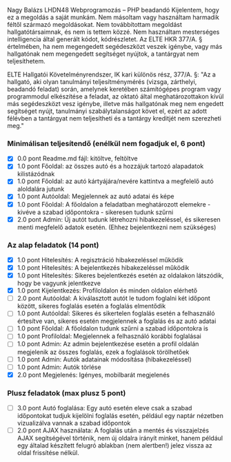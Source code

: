Nagy Balázs
LHDN48
Webprogramozás – PHP beadandó
Kijelentem, hogy ez a megoldás a saját munkám. Nem másoltam vagy használtam harmadik féltől származó megoldásokat. Nem továbbítottam megoldást hallgatótársaimnak, és nem is tettem közzé. Nem használtam mesterséges intelligencia által generált kódot, kódrészletet. Az ELTE HKR 377/A. § értelmében, ha nem megengedett segédeszközt veszek igénybe, vagy más hallgatónak nem megengedett segítséget nyújtok, a tantárgyat nem teljesíthetem.

ELTE Hallgatói Követelményrendszer, IK kari különös rész, 377/A. §: "Az a hallgató, aki olyan tanulmányi teljesítménymérés (vizsga, zárthelyi, beadandó feladat) során, amelynek keretében számítógépes program vagy programmodul elkészítése a feladat, az oktató által meghatározottakon kívül más segédeszközt vesz igénybe, illetve más hallgatónak meg nem engedett segítséget nyújt, tanulmányi szabálytalanságot követ el, ezért az adott félévben a tantárgyat nem teljesítheti és a tantárgy kreditjét nem szerezheti meg."

### Minimálisan teljesítendő (enélkül nem fogadjuk el, 6 pont) 
- [x] 0.0 pont Readme.md fájl: kitöltve, feltöltve 
- [x] 1.0 pont Főoldal: az összes autó és a hozzájuk tartozó alapadatok kilistázódnak 
- [x] 1.0 pont Főoldal: az autó kártyájára/nevére kattintva a megfelelő autó aloldalára jutunk 
- [x] 1.0 pont Autóoldal: Megjelennek az autó adatai és képe 
- [x] 1.0 pont Főoldal: A főoldalon a feladatban meghatározott elemekre - kivéve a szabad időpontokra - sikeresen tudunk szűrni 
- [x] 2.0 pont Admin: Új autót tudunk létrehozni hibakezeléssel, és sikeresen menti megfelelő adatok esetén. (Ehhez bejelentkezni nem szükséges) 

### Az alap feladatok (14 pont) 
- [x] 1.0 pont Hitelesítés: A regisztráció hibakezeléssel működik 
- [x] 1.0 pont Hitelesítés: A bejelentkezés hibakezeléssel működik 
- [x] 1.0 pont Hitelesítés: Sikeres bejelentkezés esetén az oldalakon látszódik, hogy be vagyunk jelentkezve 
- [x] 1.0 pont Kijelentkezés: Profiloldalon és minden oldalon elérhető 
- [ ] 2.0 pont Autóoldal: A kiválasztott autót le tudom foglalni két időpont között, sikeres foglalás esetén a foglalás elmentődik 
- [ ] 1.0 pont Autóoldal: Sikeres és sikertelen foglalás esetén a felhasználó értesítve van, sikeres esetén megjelennek a foglalás és az autó adatai 
- [ ] 1.0 pont Főoldal: A főoldalon tudunk szűrni a szabad időpontokra is 
- [ ] 1.0 pont Profiloldal: Megjelennek a felhasználó korábbi foglalásai 
- [ ] 1.0 pont Admin: Az admin bejelentkezése esetén a profil oldalán megjelenik az összes foglalás, ezek a foglalások törölhetőek 
- [ ] 1.0 pont Admin: Autók adatainak módosítása (hibakezeléssel) 
- [ ] 1.0 pont Admin: Autók törlése 
- [x] 2.0 pont Megjelenés: Igényes, mobilbarát megjelenés 

### Plusz feladatok (max plusz 5 pont) 
- [ ] 3.0 pont Autó foglalása: Egy autó esetén eleve csak a szabad időpontokat tudjuk kijelölni foglalás esetén, például egy naptár nézetben vizualizálva vannak a szabad időpontok 
- [ ] 2.0 pont AJAX használata: A foglalás után a mentés és visszajelzés AJAX segítségével történik, nem új oldalra irányít minket, hanem például egy általad készített felugró ablakban (nem alertben!) jelez vissza az oldal frissítése nélkül.